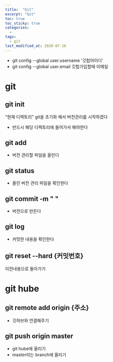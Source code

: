 ```yaml
---
title:  "Git"
excerpt: "Git"
toc: true
toc_sticky: true
categories:
  - 
tags:
  - git
last_modified_at: 2020-07-16
---
```


* git config --global user.username '깃헙아이디'
* git config --global user.email 깃헙가입할때 이메일

# git

## git init
"현재 디렉토리" git을 초기화 해서 버전관리를 시작하겠다 

* 반드시 해당 디렉토리에 들어가서 해야한다

## git add 
* 버전 관리할 파일을 올린다

## git status
* 올린 버전 관리 파일을 확인한다

## git commit -m " "
* 버전으로 만든다

## git log
* 커밋한 내용을 확인한다

## git reset --hard {커밋번호}
이전내용으로 돌아가기

# git hube

## git remote add origin {주소}
* 깃허브와 연결해주기

## git push origin master 
* git hube에 올리기
* master라는 branch에 올리기
